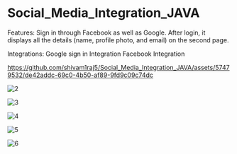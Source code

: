 # Social_Media_Integration_JAVA

Features:
Sign in through Facebook as well as Google.
After login, it displays all the details (name, profile photo, and email) on the second page.

Integrations:
Google sign in Integration
Facebook Integration



https://github.com/shivam1raj5/Social_Media_Integration_JAVA/assets/57479532/de42addc-69c0-4b50-af89-9fd9c09c74dc




![2](https://github.com/shivam1raj5/Social_Media_Integration_JAVA/assets/57479532/f32fc7f0-4524-4d19-bd69-aafce6079dae)


![3](https://github.com/shivam1raj5/Social_Media_Integration_JAVA/assets/57479532/d7d30c46-d19d-48d6-9d68-23b19eafaaf8)


![4](https://github.com/shivam1raj5/Social_Media_Integration_JAVA/assets/57479532/646a67fb-e38e-4eab-a800-21eaa0989b1f)


![5](https://github.com/shivam1raj5/Social_Media_Integration_JAVA/assets/57479532/9786d72c-58b4-4378-b224-6dfecf5f181f)


![6](https://github.com/shivam1raj5/Social_Media_Integration_JAVA/assets/57479532/6557b036-1b09-497c-be7a-a83971caa1a4)
